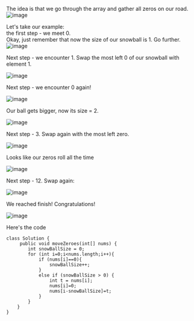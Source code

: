 <div class="discuss-markdown-container"><p>The idea is that we go through the array and gather all zeros on our road.<br>
<img src="https://assets.leetcode.com/users/olsh/image_1537442610.png" alt="image"></p><p>
</p><p>Let's take our example:<br>
the first step - we meet 0.<br>
Okay, just remember that now the size of our snowball is 1. Go further.<br>
<img src="https://assets.leetcode.com/users/olsh/image_1537442825.png" alt="image"></p><p>
</p><p>Next step - we encounter 1. Swap the most left 0 of our snowball with element 1.</p><p>
</p><p><img src="https://assets.leetcode.com/users/olsh/image_1537444682.png" alt="image"></p><p>
</p><p>Next step - we encounter 0 again!</p><p>
</p><p><img src="https://assets.leetcode.com/users/olsh/image_1537443824.png" alt="image"></p><p>
</p><p>Our ball gets bigger, now its size = 2.</p><p>
</p><p><img src="https://assets.leetcode.com/users/olsh/image_1537443928.png" alt="image"></p><p>
</p><p>Next step - 3. Swap again with the most left zero.</p><p>
</p><p><img src="https://assets.leetcode.com/users/olsh/image_1537444816.png" alt="image"></p><p>
</p><p>Looks like our zeros roll all the time</p><p>
</p><p><img src="https://assets.leetcode.com/users/olsh/image_1537444189.png" alt="image"></p><p>
</p><p>Next step - 12. Swap again:</p><p>
</p><p><img src="https://assets.leetcode.com/users/olsh/image_1537444465.png" alt="image"></p><p>
</p><p>We reached finish! Congratulations!</p><p>
</p><p><img src="https://assets.leetcode.com/users/olsh/image_1537444540.png" alt="image"></p><p>
</p><p>Here's the code</p><p>
</p><pre><code><span class="hljs-class"><span class="hljs-keyword">class</span> <span class="hljs-title">Solution</span> {</span>
     <span class="hljs-function"><span class="hljs-keyword">public</span> <span class="hljs-keyword">void</span> <span class="hljs-title">moveZeroes</span><span class="hljs-params">(<span class="hljs-keyword">int</span>[] nums)</span> </span>{
        <span class="hljs-keyword">int</span> snowBallSize = <span class="hljs-number">0</span>; 
        <span class="hljs-keyword">for</span> (<span class="hljs-keyword">int</span> i=<span class="hljs-number">0</span>;i&lt;nums.length;i++){
	        <span class="hljs-keyword">if</span> (nums[i]==<span class="hljs-number">0</span>){
                snowBallSize++; 
            }
            <span class="hljs-keyword">else</span> <span class="hljs-keyword">if</span> (snowBallSize &gt; <span class="hljs-number">0</span>) {
	            <span class="hljs-keyword">int</span> t = nums[i];
	            nums[i]=<span class="hljs-number">0</span>;
	            nums[i-snowBallSize]=t;
            }
        }
    }
}
</code></pre><p></p></div>
